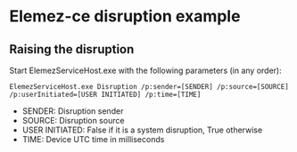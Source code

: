 # Elemez-ce disruption example
## Raising the disruption
Start ElemezServiceHost.exe with the following parameters (in any order):

`ElemezServiceHost.exe Disruption /p:sender=[SENDER] /p:source=[SOURCE] /p:userInitiated=[USER INITIATED] /p:time=[TIME]`

- SENDER: Disruption sender
- SOURCE: Disruption source
- USER INITIATED: False if it is a system disruption, True otherwise
- TIME: Device UTC time in milliseconds
